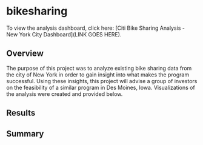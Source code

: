 # bikesharing

To view the analysis dashboard, click here: [Citi Bike Sharing Analysis - New York City Dashboard](LINK GOES HERE). 

## Overview 
The purpose of this project was to analyze existing bike sharing data from the city of New York in order to gain insight into what makes the program successful. Using these insights, this project will advise a group of investors on the feasibility of a similar program in Des Moines, Iowa. Visualizations of the analysis were created and provided below.

## Results


## Summary